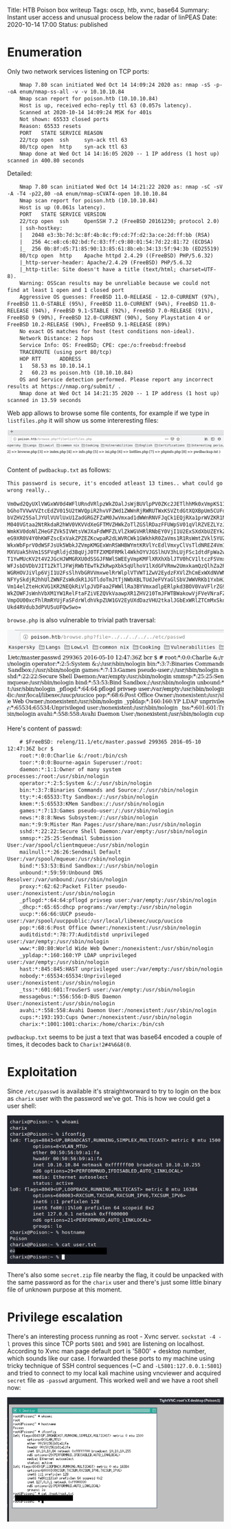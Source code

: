 Title: HTB Poison box writeup
Tags: oscp, htb, xvnc, base64
Summary: Instant user access and unusual process below the radar of linPEAS
Date: 2020-10-14 17:00
Status: published

# Enumeration
Only two network services listening on TCP ports:
```text
    Nmap 7.80 scan initiated Wed Oct 14 14:09:24 2020 as: nmap -sS -p- -oA enum/nmap-ss-all -v -v 10.10.10.84
    Nmap scan report for poison.htb (10.10.10.84)
    Host is up, received echo-reply ttl 63 (0.057s latency).
    Scanned at 2020-10-14 14:09:24 MSK for 401s
    Not shown: 65533 closed ports
    Reason: 65533 resets
    PORT   STATE SERVICE REASON
    22/tcp open  ssh     syn-ack ttl 63
    80/tcp open  http    syn-ack ttl 63
    Nmap done at Wed Oct 14 14:16:05 2020 -- 1 IP address (1 host up) scanned in 400.80 seconds
```
Detailed:
```text
    Nmap 7.80 scan initiated Wed Oct 14 14:21:22 2020 as: nmap -sC -sV -A -T4 -p22,80 -oA enum/nmap-sCVAT4-open 10.10.10.84
    Nmap scan report for poison.htb (10.10.10.84)
    Host is up (0.061s latency).
    PORT   STATE SERVICE VERSION
    22/tcp open  ssh     OpenSSH 7.2 (FreeBSD 20161230; protocol 2.0)
    | ssh-hostkey: 
    |   2048 e3:3b:7d:3c:8f:4b:8c:f9:cd:7f:d2:3a:ce:2d:ff:bb (RSA)
    |   256 4c:e8:c6:02:bd:fc:83:ff:c9:80:01:54:7d:22:81:72 (ECDSA)
    |_  256 0b:8f:d5:71:85:90:13:85:61:8b:eb:34:13:5f:94:3b (ED25519)
    80/tcp open  http    Apache httpd 2.4.29 ((FreeBSD) PHP/5.6.32)
    |_http-server-header: Apache/2.4.29 (FreeBSD) PHP/5.6.32
    |_http-title: Site doesn't have a title (text/html; charset=UTF-8).
    Warning: OSScan results may be unreliable because we could not find at least 1 open and 1 closed port
    Aggressive OS guesses: FreeBSD 11.0-RELEASE - 12.0-CURRENT (97%), FreeBSD 11.0-STABLE (95%), FreeBSD 11.0-CURRENT (94%), FreeBSD 11.0-RELEASE (94%), FreeBSD 9.1-STABLE (92%), FreeBSD 7.0-RELEASE (91%), FreeBSD 9 (90%), FreeBSD 12.0-CURRENT (90%), Sony Playstation 4 or FreeBSD 10.2-RELEASE (90%), FreeBSD 9.1-RELEASE (89%)
    No exact OS matches for host (test conditions non-ideal).
    Network Distance: 2 hops
    Service Info: OS: FreeBSD; CPE: cpe:/o:freebsd:freebsd
    TRACEROUTE (using port 80/tcp)
    HOP RTT      ADDRESS
    1   58.53 ms 10.10.14.1
    2   60.23 ms poison.htb (10.10.10.84)
    OS and Service detection performed. Please report any incorrect results at https://nmap.org/submit/ .
    Nmap done at Wed Oct 14 14:21:35 2020 -- 1 IP address (1 host up) scanned in 13.59 seconds
```

Web app allows to browse some file contents, for example if we type in
`listfiles.php` it will show us some intereresting files:

![list files](/cstatic/htb-poison/listfiles.png)

Content of `pwdbackup.txt` as follows:
```text
This password is secure, it's encoded atleast 13 times.. what could go wrong really.. 

Vm0wd2QyUXlVWGxWV0d4WFlURndVRlpzWkZOalJsWjBUVlpPV0ZKc2JETlhhMk0xVmpKS1IySkVU 
bGhoTVVwVVZtcEdZV015U2tWVQpiR2hvVFZWd1ZWWnRjRWRUTWxKSVZtdGtXQXBpUm5CUFdWZDBS 
bVZHV25SalJYUlVUVlUxU1ZadGRGZFZaM0JwVmxad1dWWnRNVFJqCk1EQjRXa1prWVZKR1NsVlVW 
M040VGtaa2NtRkdaR2hWV0VKVVdXeGFTMVZHWkZoTlZGSlRDazFFUWpSV01qVlRZVEZLYzJOSVRs 
WmkKV0doNlZHeGFZVk5IVWtsVWJXaFdWMFZLVlZkWGVHRlRNbEY0VjI1U2ExSXdXbUZEYkZwelYy 
eG9XR0V4Y0hKWFZscExVakZPZEZKcwpaR2dLWVRCWk1GWkhkR0ZaVms1R1RsWmtZVkl5YUZkV01G 
WkxWbFprV0dWSFJsUk5WbkJZVmpKMGExWnRSWHBWYmtKRVlYcEdlVmxyClVsTldNREZ4Vm10NFYw 
MXVUak5hVm1SSFVqRldjd3BqUjJ0TFZXMDFRMkl4WkhOYVJGSlhUV3hLUjFSc1dtdFpWa2w1WVVa 
T1YwMUcKV2t4V2JGcHJWMGRXU0dSSGJFNWlSWEEyVmpKMFlXRXhXblJTV0hCV1ltczFSVmxzVm5k 
WFJsbDVDbVJIT1ZkTlJFWjRWbTEwTkZkRwpXbk5qUlhoV1lXdGFVRmw2UmxkamQzQlhZa2RPVEZk 
WGRHOVJiVlp6VjI1U2FsSlhVbGRVVmxwelRrWlplVTVWT1ZwV2EydzFXVlZhCmExWXdNVWNLVjJ0 
NFYySkdjR2hhUlZWNFZsWkdkR1JGTldoTmJtTjNWbXBLTUdJeFVYaGlSbVJWWVRKb1YxbHJWVEZT 
Vm14elZteHcKVG1KR2NEQkRiVlpJVDFaa2FWWllRa3BYVmxadlpERlpkd3BOV0VaVFlrZG9hRlZz 
WkZOWFJsWnhVbXM1YW1RelFtaFZiVEZQVkVaawpXR1ZHV210TmJFWTBWakowVjFVeVNraFZiRnBW 
VmpOU00xcFhlRmRYUjFaSFdrWldhVkpZUW1GV2EyUXdDazVHU2tkalJGbExWRlZTCmMxSkdjRFpO 
Ukd4RVdub3dPVU5uUFQwSwo= 
```

`browse.php` is also vulnerable to trivial path traversal:

![path traversal](/cstatic/htb-poison/traversal.png)

Here's content of passwd:
```text
    # $FreeBSD: releng/11.1/etc/master.passwd 299365 2016-05-10 12:47:36Z bcr $ 
    root:*:0:0:Charlie &:/root:/bin/csh
    toor:*:0:0:Bourne-again Superuser:/root: 
    daemon:*:1:1:Owner of many system processes:/root:/usr/sbin/nologin
    operator:*:2:5:System &:/:/usr/sbin/nologin
    bin:*:3:7:Binaries Commands and Source:/:/usr/sbin/nologin
    tty:*:4:65533:Tty Sandbox:/:/usr/sbin/nologin
    kmem:*:5:65533:KMem Sandbox:/:/usr/sbin/nologin
    games:*:7:13:Games pseudo-user:/:/usr/sbin/nologin
    news:*:8:8:News Subsystem:/:/usr/sbin/nologin
    man:*:9:9:Mister Man Pages:/usr/share/man:/usr/sbin/nologin
    sshd:*:22:22:Secure Shell Daemon:/var/empty:/usr/sbin/nologin
    smmsp:*:25:25:Sendmail Submission User:/var/spool/clientmqueue:/usr/sbin/nologin
    mailnull:*:26:26:Sendmail Default User:/var/spool/mqueue:/usr/sbin/nologin
    bind:*:53:53:Bind Sandbox:/:/usr/sbin/nologin
    unbound:*:59:59:Unbound DNS Resolver:/var/unbound:/usr/sbin/nologin
    proxy:*:62:62:Packet Filter pseudo-user:/nonexistent:/usr/sbin/nologin
    _pflogd:*:64:64:pflogd privsep user:/var/empty:/usr/sbin/nologin
    _dhcp:*:65:65:dhcp programs:/var/empty:/usr/sbin/nologin
    uucp:*:66:66:UUCP pseudo-user:/var/spool/uucppublic:/usr/local/libexec/uucp/uucico
    pop:*:68:6:Post Office Owner:/nonexistent:/usr/sbin/nologin
    auditdistd:*:78:77:Auditdistd unprivileged user:/var/empty:/usr/sbin/nologin
    www:*:80:80:World Wide Web Owner:/nonexistent:/usr/sbin/nologin
    _ypldap:*:160:160:YP LDAP unprivileged user:/var/empty:/usr/sbin/nologin
    hast:*:845:845:HAST unprivileged user:/var/empty:/usr/sbin/nologin
    nobody:*:65534:65534:Unprivileged user:/nonexistent:/usr/sbin/nologin
    _tss:*:601:601:TrouSerS user:/var/empty:/usr/sbin/nologin
    messagebus:*:556:556:D-BUS Daemon User:/nonexistent:/usr/sbin/nologin
    avahi:*:558:558:Avahi Daemon User:/nonexistent:/usr/sbin/nologin
    cups:*:193:193:Cups Owner:/nonexistent:/usr/sbin/nologin
    charix:*:1001:1001:charix:/home/charix:/bin/csh 
```

`pwdbackup.txt` seems to be just a text that was base64 encoded a couple of
times, it decodes back to `Charix!2#4%6&8(0`. 

# Exploitation
Since `/etc/passwd` is available it's straightworward to try to login on the
box as `charix` user with the password we've got. This is how we could get a
user shell:

![user shell](/cstatic/htb-poison/user-shell.png)

There's also some `secret.zip` file nearby the flag, it could be unpacked with
the same password as for the `charix` user and there's just some little binary
file of unknown purpose at this moment.

# Privilege escalation
There's an interesting process running as root - Xvnc server. `sockstat -4 -l`
proves this since TCP ports `5801` and `5901` are listening on localhost.
According to Xvnc man page default port is '5800' + desktop number, which
sounds like our case. I forwarded these ports to my machine using tricky 
technique of SSH control sequences (~C and `-L5801:127.0.0.1:5801`) and tried
to connect to my local kali machine using vncviewer and acquired `secret` file
as `-passwd` argument. This worked well and we have a root shell now:

![root shell](/cstatic/htb-poison/root-shell.png)
